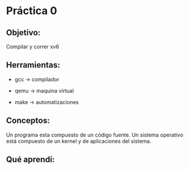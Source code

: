 # Práctica 0

## Objetivo:
Compilar y correr xv6

## Herramientas:
* gcc -> compilador

* qemu -> maquina virtual

* make -> automatizaciones

## Conceptos:
Un programa esta compuesto de un código fuente.
Un sistema operativo está compuesto de un kernel y de aplicaciones del sistema.

## Qué aprendí:

